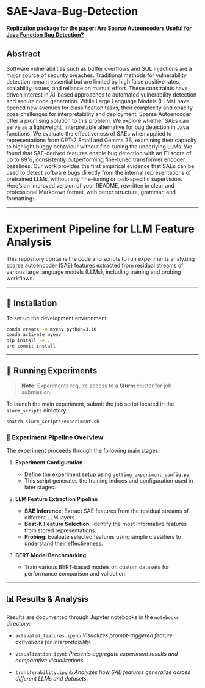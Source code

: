# SAE-Java-Bug-Detection

**Replication package for the paper: [Are Sparse Autoencoders Useful for Java Function Bug Detection?](https://arxiv.org/abs/2505.10375)**


## Abstract

Software vulnerabilities such as buffer overflows and SQL injections are a major source of security breaches. Traditional methods for vulnerability detection remain essential but are limited by high false positive rates, scalability issues, and reliance on manual effort. These constraints have driven interest in AI-based approaches to automated vulnerability detection and secure code generation. While Large Language Models (LLMs) have opened new avenues for classification tasks, their complexity and opacity pose challenges for interpretability and deployment. Sparse Autoencoder offer a promising solution to this problem. We explore whether SAEs can serve as a lightweight, interpretable alternative for bug detection in Java functions. We evaluate the effectiveness of SAEs when applied to representations from GPT-2 Small and Gemma 2B, examining their capacity to highlight buggy behaviour without fine-tuning the underlying LLMs. We found that SAE-derived features enable bug detection with an F1 score of up to 89%, consistently outperforming fine-tuned transformer encoder baselines. Our work provides the first empirical evidence that SAEs can be used to detect software bugs directly from the internal representations of pretrained LLMs, without any fine-tuning or task-specific supervision.
Here’s an improved version of your README, rewritten in clear and professional Markdown format, with better structure, grammar, and formatting:

---

# Experiment Pipeline for LLM Feature Analysis

This repository contains the code and scripts to run experiments analyzing sparse autoencoder (SAE) features extracted from residual streams of various large language models (LLMs), including training and probing workflows.

---

## 🚀 Installation

To set up the development environment:

```bash
conda create -n myenv python=3.10
conda activate myenv
pip install -e .
pre-commit install
```

---

## 🧪 Running Experiments

> **Note:** Experiments require access to a **Slurm** cluster for job submission.

To launch the main experiment, submit the job script located in the `slurm_scripts` directory:

```bash
sbatch slurm_scripts/experiment.sh
```

### 🧵 Experiment Pipeline Overview

The experiment proceeds through the following main stages:

1. **Experiment Configuration**

   * Define the experiment setup using `getting_experiment_config.py`.
   * This script generates the training indices and configuration used in later stages.

2. **LLM Feature Extraction Pipeline**

   * **SAE Inference**: Extract SAE features from the residual streams of different LLM layers.
   * **Best-K Feature Selection**: Identify the most informative features from stored representations.
   * **Probing**: Evaluate selected features using simple classifiers to understand their effectiveness.

3. **BERT Model Benchmarking**

   * Train various BERT-based models on custom datasets for performance comparison and validation.

---

## 📊 Results & Analysis

Results are documented through Jupyter notebooks in the `notebooks` directory:

* `activated_features.ipynb`
  *Visualizes prompt-triggered feature activations for interpretability.*

* `visualization.ipynb`
  *Presents aggregate experiment results and comparative visualizations.*

* `transferability.ipynb`
  *Analyzes how SAE features generalize across different LLMs and datasets.*
